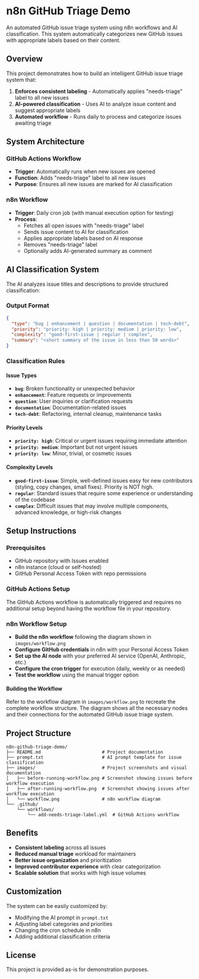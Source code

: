 # n8n GitHub Triage Demo

An automated GitHub issue triage system using n8n workflows and AI classification. This system automatically categorizes new GitHub issues with appropriate labels based on their content.

## Overview

This project demonstrates how to build an intelligent GitHub issue triage system that:

1. **Enforces consistent labeling** - Automatically applies "needs-triage" label to all new issues
2. **AI-powered classification** - Uses AI to analyze issue content and suggest appropriate labels
3. **Automated workflow** - Runs daily to process and categorize issues awaiting triage

## System Architecture

### GitHub Actions Workflow
- **Trigger**: Automatically runs when new issues are opened
- **Function**: Adds "needs-triage" label to all new issues
- **Purpose**: Ensures all new issues are marked for AI classification

### n8n Workflow
- **Trigger**: Daily cron job (with manual execution option for testing)
- **Process**:
  - Fetches all open issues with "needs-triage" label
  - Sends issue content to AI for classification
  - Applies appropriate labels based on AI response
  - Removes "needs-triage" label
  - Optionally adds AI-generated summary as comment

## AI Classification System

The AI analyzes issue titles and descriptions to provide structured classification:

### Output Format
```json
{
  "type": "bug | enhancement | question | documentation | tech-debt",
  "priority": "priority: high | priority: medium | priority: low",
  "complexity": "good-first-issue | regular | complex",
  "summary": "<short summary of the issue in less than 50 words>"
}
```

### Classification Rules

#### Issue Types
- **`bug`**: Broken functionality or unexpected behavior
- **`enhancement`**: Feature requests or improvements
- **`question`**: User inquiries or clarification requests
- **`documentation`**: Documentation-related issues
- **`tech-debt`**: Refactoring, internal cleanup, maintenance tasks

#### Priority Levels
- **`priority: high`**: Critical or urgent issues requiring immediate attention
- **`priority: medium`**: Important but not urgent issues
- **`priority: low`**: Minor, trivial, or cosmetic issues

#### Complexity Levels
- **`good-first-issue`**: Simple, well-defined issues easy for new contributors (styling, copy changes, small fixes). Priority is NOT high.
- **`regular`**: Standard issues that require some experience or understanding of the codebase
- **`complex`**: Difficult issues that may involve multiple components, advanced knowledge, or high-risk changes

## Setup Instructions

### Prerequisites
- GitHub repository with Issues enabled
- n8n instance (cloud or self-hosted)
- GitHub Personal Access Token with repo permissions

### GitHub Actions Setup

The GitHub Actions workflow is automatically triggered and requires no additional setup beyond having the workflow file in your repository.

### n8n Workflow Setup

- **Build the n8n workflow** following the diagram shown in `images/workflow.png`
- **Configure GitHub credentials** in n8n with your Personal Access Token
- **Set up the AI node** with your preferred AI service (OpenAI, Anthropic, etc.)
- **Configure the cron trigger** for execution (daily, weekly or as needed)
- **Test the workflow** using the manual trigger option

#### Building the Workflow

Refer to the workflow diagram in `images/workflow.png` to recreate the complete workflow structure. The diagram shows all the necessary nodes and their connections for the automated GitHub issue triage system.

## Project Structure

```
n8n-github-triage-demo/
├── README.md                       # Project documentation
├── prompt.txt                      # AI prompt template for issue classification
├── images/                         # Project screenshots and visual documentation
│   ├── before-running-workflow.png # Screenshot showing issues before workflow execution
│   ├── after-running-workflow.png  # Screenshot showing issues after workflow execution
│   └── workflow.png                # n8n workflow diagram
└── .github/
    └── workflows/
        └── add-needs-triage-label.yml  # GitHub Actions workflow
```

## Benefits

- **Consistent labeling** across all issues
- **Reduced manual triage** workload for maintainers
- **Better issue organization** and prioritization
- **Improved contributor experience** with clear categorization
- **Scalable solution** that works with high issue volumes

## Customization

The system can be easily customized by:
- Modifying the AI prompt in `prompt.txt`
- Adjusting label categories and priorities
- Changing the cron schedule in n8n
- Adding additional classification criteria

## License

This project is provided as-is for demonstration purposes.